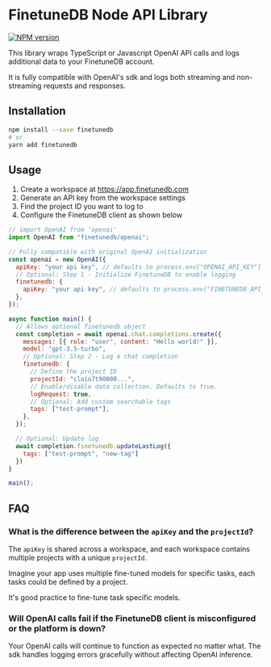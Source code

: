 # FinetuneDB     Node API Library

[![NPM version](https://img.shields.io/npm/v/finetunedb.svg)](https://npmjs.org/package/finetunedb)

This library wraps TypeScript or Javascript OpenAI API calls and logs additional data to your FinetuneDB account.

It is fully compatible with OpenAI's sdk and logs both streaming and non-streaming requests and responses.


## Installation

```sh
npm install --save finetunedb
# or
yarn add finetunedb
```

## Usage

1. Create a workspace at https://app.finetunedb.com
2. Generate an API key from the workspace settings
3. Find the project ID you want to log to
4. Configure the FinetuneDB client as shown below

```js
// import OpenAI from 'openai'
import OpenAI from "finetunedb/openai";

// Fully compatible with original OpenAI initialization
const openai = new OpenAI({
  apiKey: "your api key", // defaults to process.env["OPENAI_API_KEY"]
  // Optional: Step 1 - Initialize FinetuneDB to enable logging
  finetunedb: {
    apiKey: "your api key", // defaults to process.env["FINETUNEDB_API_KEY"]
  },
});

async function main() {
  // Allows optional finetunedb object
  const completion = await openai.chat.completions.create({
    messages: [{ role: "user", content: "Hello world!" }],
    model: "gpt-3.5-turbo",
    // Optional: Step 2 - Log a chat completion
    finetunedb: {
      // Define the project ID 
      projectId: "cloio7t90000...",
      // Enable/disable data collection. Defaults to true.
      logRequest: true, 
      // Optional: Add custom searchable tags
      tags: ["test-prompt"],
    },
  });

  // Optional: Update log
  await completion.finetunedb.updateLastLog({
    tags: ["test-prompt", "new-tag"]
  })
}

main();
```

## FAQ

### <b>What is the difference between the `apiKey` and the `projectId`?</b>

The `apiKey` is shared across a workspace, and each workspace contains multiple projects with a unique `projectId`.

Imagine your app uses multiple fine-tuned models for specific tasks, each tasks could be defined by a project.

It's good practice to fine-tune task specific models.


### <b>Will OpenAI calls fail if the FinetuneDB client is misconfigured or the platform is down?</b>

Your OpenAI calls will continue to function as expected no matter what. The sdk handles logging errors gracefully without affecting OpenAI inference.